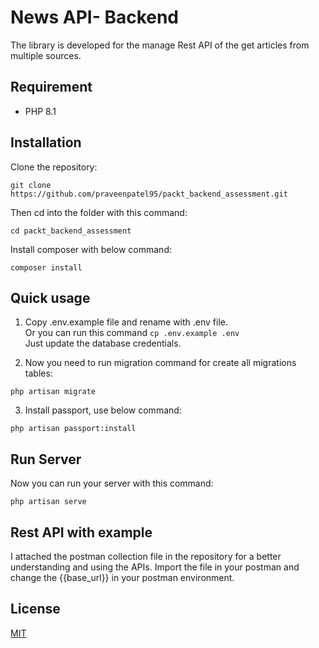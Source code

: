 # News API- Backend 

The library is developed for the manage Rest API of the get articles from multiple sources.

## Requirement

- PHP 8.1

## Installation

Clone the repository:

```
git clone https://github.com/praveenpatel95/packt_backend_assessment.git

```

Then cd into the folder with this command:
```
cd packt_backend_assessment
```

Install composer with below command:
```
composer install
```




## Quick usage 

1. Copy .env.example file and rename with .env file.<br />
Or you can run this command
`cp .env.example .env`
<br />Just update the database credentials.


2. Now you need to run migration command for create all migrations tables:

```
php artisan migrate
```

3. Install passport, use below command:

```
php artisan passport:install
```



## Run Server

Now you can run your server with this command:
```
php artisan serve
```

## Rest API with example 

I attached the postman collection file in the repository for a better understanding and using the APIs.  Import the file in your postman and change the {{base_url}} in your postman environment.


## License

[MIT](https://choosealicense.com/licenses/mit/)
